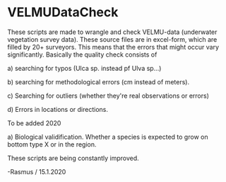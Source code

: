 # VELMUDataCheck
These scripts are made to wrangle and check VELMU-data (underwater vegetation survey data). These source files are in excel-form, 
which are filled by 20+ surveyors. This means that the errors that might occur vary significantly. 
Basically the quality check consists of 

a) searching for typos (Ulca sp. instead pf Ulva sp...) 

b) searching for methodological errors (cm instead of meters).

c) Searching for outliers (whether they're real observations or errors)

d) Errors in locations or directions.  

To be added 2020

a) Biological validification. Whether a species is expected to grow on bottom type X or in the region.

These scripts are being constantly improved.

-Rasmus / 15.1.2020

